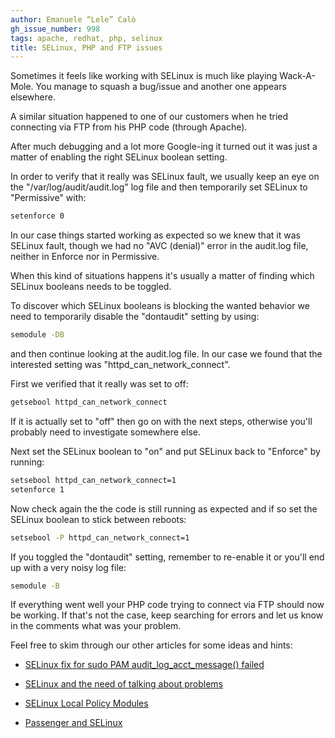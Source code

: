 ```yaml
---
author: Emanuele “Lele” Calò
gh_issue_number: 998
tags: apache, redhat, php, selinux
title: SELinux, PHP and FTP issues
---
```


Sometimes it feels like working with SELinux is much like playing Wack-A-Mole. You manage to squash a bug/issue and another one appears elsewhere.

A similar situation happened to one of our customers when he tried connecting via FTP from his PHP code (through Apache).

After much debugging and a lot more Google-ing it turned out it was just a matter of enabling the right SELinux boolean setting.

In order to verify that it really was SELinux fault, we usually keep an eye on the "/var/log/audit/audit.log" log file and then temporarily set SELinux to "Permissive" with:

```bash
setenforce 0
```

In our case things started working as expected so we knew that it was SELinux fault, though we had no "AVC (denial)" error in the audit.log file, neither in Enforce nor in Permissive.

When this kind of situations happens it's usually a matter of finding which SELinux booleans needs to be toggled.

To discover which SELinux booleans is blocking the wanted behavior we need to temporarily disable the "dontaudit" setting by using:

```bash
semodule -DB
```

and then continue looking at the audit.log file. In our case we found that the interested setting was "httpd_can_network_connect".

First we verified that it really was set to off:

```bash
getsebool httpd_can_network_connect
```

If it is actually set to "off" then go on with the next steps, otherwise you'll probably need to investigate somewhere else.

Next set the SELinux boolean to "on" and put SELinux back to "Enforce" by running:

```bash
setsebool httpd_can_network_connect=1
setenforce 1
```

Now check again the the code is still running as expected and if so set the SELinux boolean to stick between reboots:

```bash
setsebool -P httpd_can_network_connect=1
```

If you toggled the "dontaudit" setting, remember to re-enable it or you'll end up with a very noisy log file:

```bash
semodule -B
```

If everything went well your PHP code trying to connect via FTP should now be working. If that's not the case, keep searching for errors and let us know in the comments what was your problem.

Feel free to skim through our other articles for some ideas and hints:

* [SELinux fix for sudo PAM audit_log_acct_message() failed](/blog/2013/11/20/selinux-fix-for-sudo-pam)

* [SELinux and the need of talking about problems](/blog/2013/11/05/selinux-and-need-of-talking-about)

* [SELinux Local Policy Modules](/blog/2012/05/11/selinux-local-policy-modules)

* [Passenger and SELinux](/blog/2009/03/02/passenger-and-selinux)
